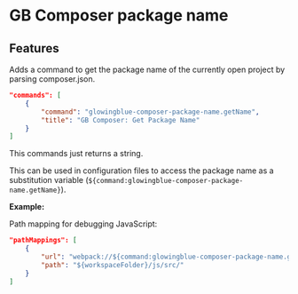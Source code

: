 # GB Composer package name

## Features

Adds a command to get the package name of the currently open project by parsing composer.json.

```json
"commands": [
	{
		"command": "glowingblue-composer-package-name.getName",
		"title": "GB Composer: Get Package Name"
	}
]
```

This commands just returns a string.

This can be used in configuration files to access the package name as a substitution variable
(`${command:glowingblue-composer-package-name.getName}`).

**Example:**

Path mapping for debugging JavaScript:

```json
"pathMappings": [
	{
		"url": "webpack://${command:glowingblue-composer-package-name.getName}/src/",
		"path": "${workspaceFolder}/js/src/"
	}
]
```

